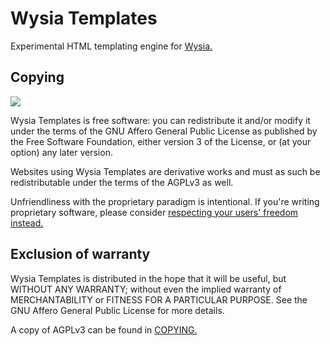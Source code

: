 Wysia Templates
===

Experimental HTML templating engine for [Wysia.](https://github.com/n2liquid/wysia)

Copying
-------

![](https://www.gnu.org/graphics/agplv3-155x51.png)

Wysia Templates is free software: you can redistribute it and/or modify it under the terms of the GNU Affero General Public License as published by the Free Software Foundation, either version 3 of the License, or (at your option) any later version.

Websites using Wysia Templates are derivative works and must as such be redistributable under the terms of the AGPLv3 as well.

Unfriendliness with the proprietary paradigm is intentional. If you're writing proprietary software, please consider [respecting your users' freedom instead.](https://www.gnu.org/philosophy/free-sw.html)

Exclusion of warranty
---------------------

Wysia Templates is distributed in the hope that it will be useful, but WITHOUT ANY WARRANTY; without even the implied warranty of MERCHANTABILITY or FITNESS FOR A PARTICULAR PURPOSE. See the GNU Affero General Public License for more details.

A copy of AGPLv3 can be found in [COPYING.](COPYING)
